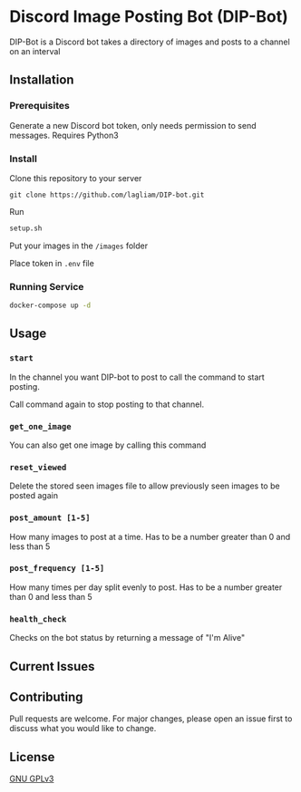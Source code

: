 # Discord Image Posting Bot (DIP-Bot)

DIP-Bot is a Discord bot takes a directory of images and posts to a channel on an interval

## Installation

### Prerequisites
Generate a new Discord bot token, only needs permission to send messages. Requires Python3

### Install
Clone this repository to your server

```git
git clone https://github.com/lagliam/DIP-bot.git
```
 Run
```bash
setup.sh
```
Put your images in the `/images` folder

Place token in `.env` file

### Running Service

```bash
docker-compose up -d
```

## Usage

### `start`
In the channel you want DIP-bot to post to call the command to start posting.

Call command again to stop posting to that channel.

### `get_one_image`
You can also get one image by calling this command

### `reset_viewed`
Delete the stored seen images file to allow previously seen images to be 
posted again

### `post_amount [1-5]`
How many images to post at a time. Has to be a number greater than 0 and 
less than 5

### `post_frequency [1-5]`
How many times per day split evenly to post. Has to be a number 
greater than 0 and less than 5

### `health_check`
Checks on the bot status by returning a message of "I'm Alive"

## Current Issues

## Contributing
Pull requests are welcome. For major changes, please open an issue first to discuss what you would like to change.


## License
[GNU GPLv3 ](https://choosealicense.com/licenses/gpl-3.0/)